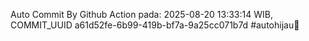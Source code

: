 Auto Commit By Github Action pada: 2025-08-20 13:33:14 WIB, COMMIT_UUID a61d52fe-6b99-419b-bf7a-9a25cc071b7d #autohijau🗿
